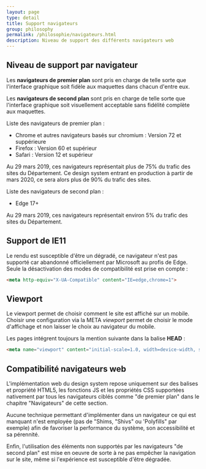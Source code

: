 ```yaml
---
layout: page
type: detail
title: Support navigateurs
group: philosophy
permalink: /philosophie/navigateurs.html
description: Niveau de support des différents navigateurs web
---
```


## Niveau de support par navigateur

Les **navigateurs de premier plan** sont pris en charge de telle sorte que l'interface graphique soit fidèle aux maquettes dans chacun d'entre eux. 

Les **navigateurs de second plan** sont pris en charge de telle sorte que l'interface graphique soit visuellement acceptable sans fidélité complète aux maquettes.

Liste des navigateurs de premier plan :
* Chrome et autres navigateurs basés sur chromium : Version 72 et suppérieure
* Firefox : Version 60 et supérieur
* Safari : Version 12 et supérieur

Au 29 mars 2019, ces navigateurs représentait plus de 75% du trafic des sites du Département.
Ce design system entrant en production à partir de mars 2020, ce sera alors plus de 90% du trafic des sites.

Liste des navigateurs de second plan :
* Edge 17+

Au 29 mars 2019, ces navigateurs représentait environ 5% du trafic des sites du Département.

## Support de IE11

Le rendu est susceptible d'être un dégradé, ce navigateur n'est pas supporté car abandonné officiellement par Microsoft au profis de Edge. Seule la désactivation des modes de compatibilité est prise en compte :

```html
<meta http-equiv="X-UA-Compatible" content="IE=edge,chrome=1">
```

## Viewport

Le viewport permet de choisir comment le site est affiché sur un mobile. Choisir une configuration via la META *viewport* permet de choisir le mode d'affichage et non laisser le choix au navigateur du mobile.

Les pages intégrent toujours la mention suivante dans la balise **HEAD** :

```html
<meta name="viewport" content="initial-scale=1.0, width=device-width, shrink-to-fit=no">
```

## Compatibilité navigateurs web

L'implémentation web du design system repose uniquement sur des balises et propriété HTML5, les fonctions JS et les propriétés CSS supportées nativement par tous les navigateurs ciblés comme "de premier plan" dans le chapitre "Navigateurs" de cette section.  

Aucune technique permettant d'implémenter dans un navigateur ce qui est manquant n'est employée (pas de "Shims, "Shivs" ou 'Polyfills" par exemple) afin de favoriser la performance du système, son accessibilité et sa pérennité.

Enfin, l'utilisation des éléments non supportés par les navigateurs "de second plan" est mise en oeuvre de sorte à ne pas empêcher la navigation sur le site, même si l'expérience est susceptible d'être dégradée.
